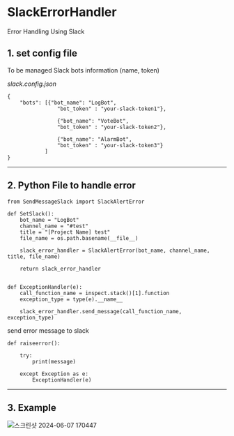 # SlackErrorHandler
Error Handling Using Slack

## 1. set config file
To be managed Slack bots information (name, token)

_slack.config.json_
```
{
    "bots": [{"bot_name": "LogBot",
				"bot_token" : "your-slack-token1"},

				{"bot_name": "VoteBot",
				"bot_token" : "your-slack-token2"},

				{"bot_name": "AlarmBot",
				"bot_token" : "your-slack-token3"}
			]
}
```

---
## 2. Python File to handle error

```
from SendMessageSlack import SlackAlertError

def SetSlack():
	bot_name = "LogBot"
	channel_name = "#test"
	title = "[Project Name] test"
	file_name = os.path.basename(__file__)

	slack_error_handler = SlackAlertError(bot_name, channel_name, title, file_name)

	return slack_error_handler


def ExceptionHandler(e):
	call_function_name = inspect.stack()[1].function
	exception_type = type(e).__name__

	slack_error_handler.send_message(call_function_name, exception_type)
```
send error message to slack

```
def raiseerror():

	try:
		print(message)

	except Exception as e:
		ExceptionHandler(e)

```
---
## 3. Example

![스크린샷 2024-06-07 170447](https://github.com/ju-hyunb/SlackErrorHandler/assets/104177526/ed6cf4d1-2c23-417c-a956-5880b2f811a4)


